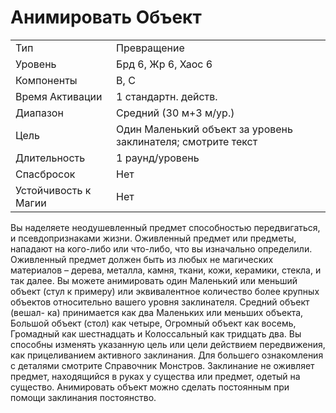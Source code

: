 
# Анимировать Объект

| | |
|---|---|
|Тип|Превращение|
|Уровень| Брд 6, Жр 6, Хаос 6|
|Компоненты| В, С|
|Время Активации| 1 стандартн. действ.|
|Диапазон| Средний (30 м+3 м/ур.)|
|Цель| Один Маленький объект за уровень заклинателя; смотрите текст|
|Длительность| 1 раунд/уровень|
|Спасбросок| Нет|
|Устойчивость к Магии| Нет|

Вы наделяете неодушевленный предмет способностью передвигаться, и
псевдопризнаками жизни. Оживленный предмет или предметы, нападают
на кого-либо или что-либо, что вы изначально определили. Оживленный
предмет должен быть из любых не
магических материалов – дерева, металла, камня, ткани, кожи, керамики,
стекла, и так далее. Вы можете анимировать один Маленький или меньший
объект (стул к примеру) или эквивалентное количество более крупных
объектов относительно вашего уровня
заклинателя. Средний объект (вешал-
ка) принимается как два Маленьких
или меньших объекта, Большой объект
(стол) как четыре, Огромный объект
как восемь, Громадный как шестнадцать и Колоссальный как тридцать два.
Вы способны изменять указанную цель
или цели действием передвижения, как
прицеливанием активного заклинания.
Для большего ознакомления с деталями смотрите Справочник Монстров.
Заклинание не оживляет предмет,
находящийся в руках у существа или
предмет, одетый на существо.
Анимировать объект можно сделать
постоянным при помощи заклинания
постоянство.